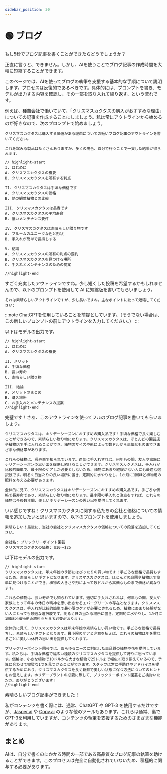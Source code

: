 ```yaml
---
sidebar_position: 30
---
```


# 🟢 ブログ

もし5秒でブログ記事を書くことができたらどうでしょうか？

正直に言うと、できません。しかし、AIを使うことでブログ記事の作成時間を大幅に短縮することができます。

このページでは、AIを使ってブログの執筆を支援する基本的な手順について説明します。プロセスは反復的であるべきです。具体的には、プロンプトを書き、モデルが出力する内容を確認し、その一部を取り入れて繰り返す、という流れです。

例えば、種苗会社で働いていて、「クリスマスカクタスの購入がおすすめな理由」についての記事を作成することにしましょう。私は常にアウトラインから始めるのが好きなので、次のプロンプトで始めましょう。

```text
クリスマスカクタスは購入する価値がある理由についての短いブログ記事のアウトラインを書いてください。

これを試みる製品はたくさんありますが、多くの場合、自分で行うことで一貫した結果が得られます。

// highlight-start
I. はじめに
A. クリスマスカクタスの概要
B. クリスマスカクタスを所有する利点

II. クリスマスカクタスは手頃な価格です
A. クリスマスカクタスの価格
B. 他の観葉植物との比較

III. クリスマスカクタスは長寿です
A. クリスマスカクタスの平均寿命
B. 低いメンテナンス要件

IV. クリスマスカクタスは素晴らしい贈り物です
A. ブルームのユニークな色と形状
B. 手入れが簡単で長持ちする

V. 結論
A. クリスマスカクタスの所有の利点の要約
B. クリスマスカクタスを見つける場所
C. 手入れとメンテナンスのための提案

//highlight-end
```

すごく充実したアウトラインですね。少し短くした投稿を希望するかもしれませんので、以下のプロンプトを使用して AI に短縮版を書いてもらいましょう。

```text
それは素晴らしいアウトラインですが、少し長いですね。主なポイントに絞って短縮してください:
```

:::note
ChatGPTを使用していることを前提としています。（そうでない場合は、この新しいプロンプトの前にアウトラインを入力してください。）
:::

以下はモデルの出力です。

```text
// highlight-start
I. はじめに
A. クリスマスカクタスの概要

II. メリット
A. 手頃な価格
B. 長い寿命
C. 素晴らしい贈り物

III. 結論
A. メリットのまとめ
B. 購入場所
C. お手入れとメンテナンスの提案
//highlight-end
```

完璧です！さあ、このアウトラインを使ってフルのブログ記事を書いてもらいましょう。

```text
クリスマスカクタスは、ホリデーシーズンにおすすめの購入品です！手頃な価格で長く楽しむことができるので、素晴らしい贈り物になります。クリスマスカクタスは、ほとんどの園芸店や植物店で手に入れることができ、植物のサイズや形によって数ドルから高価なものまでさまざまな価格帯があります。

これらの植物は、長寿命で知られています。適切に手入れすれば、何年もの間、友人や家族にホリデーシーズンの思い出を提供し続けることができます。クリスマスカクタスは、手入れが比較的簡単で、最小限のケアしか必要としないため、植物にあまり経験がない人にも最適な選択肢です。明るく日当たりの良い場所に置き、定期的に水やりをし、1か月に1回ほど植物用の肥料を与える必要があります。

全体的に見て、クリスマスカクタスはホリデーシーズンにおすすめの購入品です。手ごろな価格で長寿命であり、素晴らしい贈り物になります。最小限の手入れと注意をすれば、これらの植物は今後数年間、美しいホリデーシーズンの思い出を提供してくれます。
```

いい感じですね！クリスマスカクタスに関する私たちの会社と価格についての情報を追加したいと思いますので、以下のプロンプトを使用しましょう。

```text
素晴らしい！最後に、当社の会社とクリスマスカクタスの価格についての段落を追加してください。

会社名: プリックリーポイント園芸
クリスマスカクタスの価格: $10〜$25
```

以下はモデルの出力です。

```text
// highlight-start
クリスマスカクタスは、年末年始の季節にはぴったりの買い物です！手ごろな価格で長持ちするため、素晴らしいギフトとなります。クリスマスカクタスは、ほとんどの庭園や植物店で簡単に見つけることができ、植物の大きさや形によって数ドルから高価なものまで価格が異なります。

これらの植物は、長い寿命でも知られています。適切に手入れされれば、何年もの間、友人や家族にとって年中の休日の精神を思い出させるエバーグリーンの存在となります。クリスマスカクタスは、手入れが比較的簡単で最小限のケアが必要とされるため、植物にあまり経験がない人にとっても最適な選択肢です。明るく日の当たる場所に置き、定期的に水やりし、1か月に1回ほど植物用の肥料を与える必要があります。

全体的に見て、クリスマスカクタスは年末年始の素晴らしい買い物です。手ごろな価格で長持ちし、素晴らしいギフトとなります。最小限のケアと注意を払えば、これらの植物は年を重ねるごとに美しい休日の思い出を提供してくれます。

プリックリーポイント園芸では、あらゆるニーズに対応した高品質の植物や花を提供しています。私たちは、手頃な価格で幅広い種類のクリスマスカクタスを提供して誇りに思っています。価格は、小さな植物で10ドルから大きな植物で25ドルまで幅広く取り揃えているので、予算に合わせて完璧な1つを見つけることができます。スタッフは常に手助けやアドバイスを提供するためにおり、クリスマスカクタスを長く新鮮で美しい状態に保つ方法についてのヒントもお伝えします。ホリデープラントの必要に際して、プリックリーポイント園芸をご検討いただき、ありがとうございます！
//highlight-end
```

素晴らしいブログ記事ができました！

私がコンテンツを書く際には、通常、ChatGPT や GPT-3 を使用するだけですが、[Jasper.ai](https://www.jasper.ai/) や [Copy.ai](https://www.copy.ai/) のような他のツールもあります。これらは通常、裏でGPT-3を利用していますが、コンテンツの執筆を支援するためのさまざまな機能があります。

## まとめ

AIは、自分で書くのにかかる時間の一部である高品質なブログ記事の執筆を助けることができます。このプロセスは完全に自動化されていないため、積極的に関与する必要があります。
